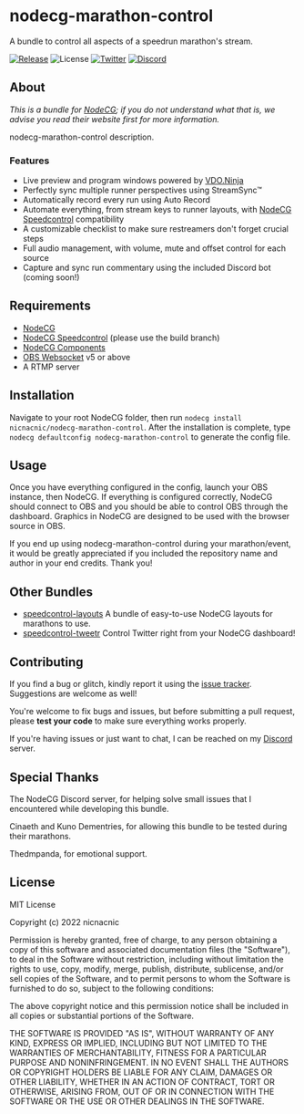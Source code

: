# nodecg-marathon-control
A bundle to control all aspects of a speedrun marathon's stream.

[![Release](https://img.shields.io/github/v/release/nicnacnic/nodecg-marathon-control?label=Release)](https://github.com/nicnacnic/nodecg-marathon-control/releases)
![License](https://img.shields.io/github/license/nicnacnic/nodecg-marathon-control?label=License)
[![Twitter](https://img.shields.io/twitter/follow/nicnacnic11?style=social)](https://twitter.com/nicnacnic11)
[![Discord](https://img.shields.io/badge/-Join%20the%20Discord!-brightgreen?label=&logo=discord&logoColor=ffffff&color=7389D8&labelColor=6A7EC2)](https://discord.gg/A34Qpfe)

## About
*This is a bundle for [NodeCG](https://github.com/nodecg/nodecg); if you do not understand what that is, we advise you read their website first for more information.*

nodecg-marathon-control description.

### Features
- Live preview and program windows powered by [VDO.Ninja](https://vdo.ninja)
- Perfectly sync multiple runner perspectives using StreamSync™
- Automatically record every run using Auto Record
- Automate everything, from stream keys to runner layouts, with [NodeCG Speedcontrol](https://github.com/speedcontrol/nodecg-speedcontrol) compatibility
- A customizable checklist to make sure restreamers don't forget crucial steps
- Full audio management, with volume, mute and offset control for each source
- Capture and sync run commentary using the included Discord bot (coming soon!)

## Requirements
- [NodeCG](https://github.com/nodecg/nodecg)
- [NodeCG Speedcontrol](https://github.com/speedcontrol/nodecg-speedcontrol) (please use the build branch)
- [NodeCG Components](https://github.com/nicnacnic/nodecg-components)
- [OBS Websocket]() v5 or above
- A RTMP server

## Installation
Navigate to your root NodeCG folder, then run `nodecg install nicnacnic/nodecg-marathon-control`. After the installation is complete, type `nodecg defaultconfig nodecg-marathon-control` to generate the config file.

## Usage
Once you have everything configured in the config, launch your OBS instance, then NodeCG. If everything is configured correctly, NodeCG should connect to OBS and you should be able to control OBS through the dashboard. Graphics in NodeCG are designed to be used with the browser source in OBS.

If you end up using nodecg-marathon-control during your marathon/event, it would be greatly appreciated if you included the repository name and author in your end credits. Thank you!

## Other Bundles
- [speedcontrol-layouts](https://github.com/nicnacnic/speedcontrol-layouts) A bundle of easy-to-use NodeCG layouts for marathons to use.
- [speedcontrol-tweetr](https://github.com/nicnacnic/speedcontrol-tweetr) Control Twitter right from your NodeCG dashboard!

## Contributing
If you find a bug or glitch, kindly report it using the [issue tracker](https://github.com/nicnacnic/nodecg-marathon-control/issues). Suggestions are welcome as well!

You're welcome to fix bugs and issues, but before submitting a pull request, please **test your code** to make sure everything works properly.

If you're having issues or just want to chat, I can be reached on my [Discord](https://discord.gg/A34Qpfe) server.

## Special Thanks
The NodeCG Discord server, for helping solve small issues that I encountered while developing this bundle.

Cinaeth and Kuno Dementries, for allowing this bundle to be tested during their marathons.

Thedmpanda, for emotional support.

## License
MIT  License

Copyright (c) 2022 nicnacnic

Permission is hereby granted, free of charge, to any person obtaining a copy
of this software and associated documentation files (the "Software"), to deal
in the Software without restriction, including without limitation the rights
to use, copy, modify, merge, publish, distribute, sublicense, and/or sell
copies of the Software, and to permit persons to whom the Software is
furnished to do so, subject to the following conditions:

The above copyright notice and this permission notice shall be included in all
copies or substantial portions of the Software.

THE SOFTWARE IS PROVIDED "AS IS", WITHOUT WARRANTY OF ANY KIND, EXPRESS OR
IMPLIED, INCLUDING BUT NOT LIMITED TO THE WARRANTIES OF MERCHANTABILITY,
FITNESS FOR A PARTICULAR PURPOSE AND NONINFRINGEMENT. IN NO EVENT SHALL THE
AUTHORS OR COPYRIGHT HOLDERS BE LIABLE FOR ANY CLAIM, DAMAGES OR OTHER
LIABILITY, WHETHER IN AN ACTION OF CONTRACT, TORT OR OTHERWISE, ARISING FROM,
OUT OF OR IN CONNECTION WITH THE SOFTWARE OR THE USE OR OTHER DEALINGS IN THE
SOFTWARE.

